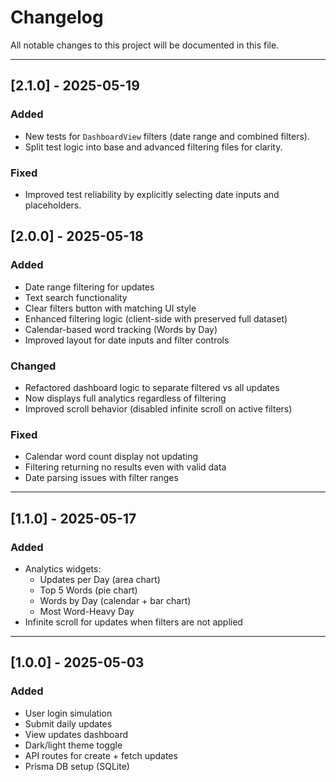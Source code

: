 # Changelog

All notable changes to this project will be documented in this file.

---
## [2.1.0] - 2025-05-19

### Added
- New tests for `DashboardView` filters (date range and combined filters).
- Split test logic into base and advanced filtering files for clarity.

### Fixed
- Improved test reliability by explicitly selecting date inputs and placeholders.

## [2.0.0] - 2025-05-18

### Added
- Date range filtering for updates
- Text search functionality
- Clear filters button with matching UI style
- Enhanced filtering logic (client-side with preserved full dataset)
- Calendar-based word tracking (Words by Day)
- Improved layout for date inputs and filter controls

### Changed
- Refactored dashboard logic to separate filtered vs all updates
- Now displays full analytics regardless of filtering
- Improved scroll behavior (disabled infinite scroll on active filters)

### Fixed
- Calendar word count display not updating
- Filtering returning no results even with valid data
- Date parsing issues with filter ranges

---

## [1.1.0] - 2025-05-17

### Added
- Analytics widgets:
  - Updates per Day (area chart)
  - Top 5 Words (pie chart)
  - Words by Day (calendar + bar chart)
  - Most Word-Heavy Day
- Infinite scroll for updates when filters are not applied

---

## [1.0.0] - 2025-05-03

### Added
- User login simulation
- Submit daily updates
- View updates dashboard
- Dark/light theme toggle
- API routes for create + fetch updates
- Prisma DB setup (SQLite)